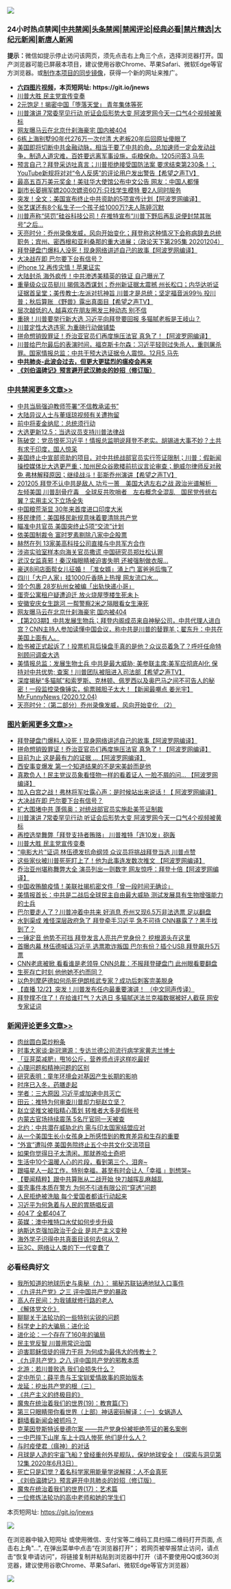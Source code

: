 ![](https://raw.githubusercontent.com/fqnews/bnews/master/64photo/fqnews-qr.jpg)

<div id="tt">
<h3>24小时热点禁闻|<a href="#%E4%B8%AD%E5%85%B1%E7%A6%81%E9%97%BB%E6%9B%B4%E5%A4%9A%E6%96%87%E7%AB%A0">中共禁闻</a>|<a href="#%E5%9B%BE%E7%89%87%E6%96%B0%E9%97%BB%E6%9B%B4%E5%A4%9A%E6%96%87%E7%AB%A0">头条禁闻</a>|<a href="#%E6%96%B0%E9%97%BB%E8%AF%84%E8%AE%BA%E6%9B%B4%E5%A4%9A%E6%96%87%E7%AB%A0">禁闻评论|<a href="#%E5%BF%85%E7%9C%8B%E7%BB%8F%E5%85%B8%E5%A5%BD%E6%96%87">经典必看|<a href="/video.md#%E7%A6%81%E7%89%87%E7%B2%BE%E9%80%89">禁片精选</a>|<a href="https://github.com/fqnews/djy/blob/master/gb/nf1351518.md#1">大纪元新闻</a>|<a href="https://github.com/fqnews/ntdtv/blob/master/gb/prog204.md#1">新唐人新闻</a></h3>
<div><b>提示：</b>微信如提示停止访问该网页，须先点击右上角三个点，选择浏览器打开。国产浏览器可能已屏蔽本项目，建议使用谷歌Chrome、苹果Safari、微软Edge等官方浏览器。或<a href="https://github.com/fqnews/bnews/blob/master/%E5%88%B6%E4%BD%9Cgit%E7%A6%81%E9%97%BB%E9%95%9C%E5%83%8F.md">制作本项目的同步镜像</a>，获得一个新的网址来推广。</div>
<ul>
<li><b><a href="http://d1.bdrive.tk/64.mp4" target="_blank">六四图片视频</a>，本页短网址: https://git.io/jnews</b></li>
<li><a href="/topimagenews/20201205/1442262.md">川普大胜 民主党宣传变奏</a></li>
<li><a href="/yule/20201205/1442222.md">2元饱足！揭密中国「堕落天堂」 青年集体等死</a></li>
<li><a href="/topimagenews/20201205/1442285.md">川普演讲 7常委罕见行动 听证会后形势大变 阿波罗网今天一口气4个视频被黄标</a></li>
<li><a href="/cbnews/20201205/1442436.md">网友曝马云在北京什刹海豪宅 国内被404</a></li>
<li><a href="/cnnews/20201205/1442206.md">6栋上海别墅90年代276万一次付清 大老板20年后回原址傻眼了</a></li>
<li><a href="/bannedvideo/20201205/1442409.md">美国即将切断中共金融动脉，相当于要了中共的命，总加速师一定会发动战争，制造人道灾难，百姓要远离军事设施，屯粮保命。1205问答3 马先</a></li>
<li><a href="/cbnews/20201205/1442307.md">预言自己？拜登采访吐真言；川普拒绝接受国防法案 要求结束第230条！； YouTube新规将对对“令人反感”的评论用户发出警告【希望之声TV】</a></li>
<li><a href="/cnnews/20201205/1442579.md">最高五百万美元奖金！美驻华大使馆公布中文公告 网友：中国人都懂</a></li>
<li><a href="/baitai/20201205/1442627.md">副市长晏拥军嫖200次嫖资60万:只找学生模特 要2人同时服务</a></li>
<li><a href="/cnnews/20201205/1442549.md">突发！全文：美国宣布终止中共资助的5项宣传计划【阿波罗网编译】</a></li>
<li><a href="/baitai/20201205/1442413.md">张艺谋还有8个私生子一个孩子给1000万?夫人陈婷沉默</a></li>
<li><a href="/worldnews/usa/20201205/1442274.md">川普声称“惩罚”硅谷科技公司！在推特宣布“川普下野后再乱说便封禁其账号”之后…</a></li>
<li><a href="/cbnews/20201205/1442336.md">天亮时分：乔州录像发威，风向开始变化；拜登称这种情况下会称病辞去总统职务；宾州、密西根和亚利桑那的重大进展；（政论天下第295集 20201204）</a></li>
<li><a href="/topimagenews/20201205/1442568.md">拜登硬盘门爆料人没死！现身网络讲述自己的故事【阿波罗网编译】</a></li>
<li><a href="/topimagenews/20201205/1442291.md">大决战在即 巴尔要下台有信号？</a></li>
<li><a href="/cnnews/20201205/1442545.md">iPhone 12 再传灾情！苹果证实</a></li>
<li><a href="/cnnews/20201205/1442548.md">大陆封杀 海外疯传！中共渗透美精英的铁证 自己曝光了</a></li>
<li><a href="/cbnews/20201205/1442225.md">重量级众议员挺川  揭佩洛西谋划；乔州新证据太震撼  州长松口；内华达听证 证据首呈堂；美传教士:左派对抗神旨  川普才是总统；坚定福音派99％ 投川普；秋后算账 《野兽》露出真面目【希望之声TV】</a></li>
<li><a href="/lifebaike/20201205/1442578.md">层次越低的人 越喜欢在朋友圈发三种动态 别不信</a></li>
<li><a href="/cnnews/20201205/1442644.md">重磅！川普要举行新大选 习近平向拜登要回报 多猫腻老板是王岐山？</a></li>
<li><a href="/cbnews/20201205/1442303.md">川普定性大选违宪 为重磅行动做铺垫</a></li>
<li><a href="/topimagenews/20201205/1442408.md">拼命想销毁罪证！乔治亚官员们再度施压法官 真急了！【阿波罗网编译】</a></li>
<li><a href="/bannedvideo/20201205/1442354.md">川普给巴尔最后的表演时间，福克斯卡尔森：习近平轻则过失杀人，重则屠杀罪。国家情报总监：中共干预大选证据令人震惊。12月5  马先</a></li>
<li><b><a href="/comments/20200211/1275071.md" target="_blank">中共肺炎-此波会过去，但更大更猛烈的瘟疫会再来</a></b></li>
<li><b><a href="/comments/20200207/1272816.md" target="_blank">《刘伯温碑记》预言避开武汉肺炎的妙招（修订版）</a></b></li>
</ul>
</div>

<div class="catlist">
<h3><a href="/cbnews/" target="_blank">中共禁闻</a><span><a href="/cbnews/" target="_blank" rel="nofollow">更多文章>></a></span></h3>
<ul>
<li><a href="/cbnews/20201205/1442707.md" target="_blank">中共当局强迫教师签署“不信教承诺书”</a></li>
<li><a href="/cbnews/20201205/1442691.md" target="_blank">大陆异议人士与董瑶琼视频有关遭拘留</a></li>
<li><a href="/cbnews/20201205/1442679.md" target="_blank">前中将麦金纳尼：总统须行动</a></li>
<li><a href="/cbnews/20201205/1442675.md" target="_blank">大选更新12.5：当选议员支持川普法律战</a></li>
<li><a href="/cbnews/20201205/1442655.md" target="_blank">陈破空：党员恨死习近平！情报总监明说拜登不老实。胡锡进大事不妙？土共有求于印度，国人惊呆</a></li>
<li><a href="/cbnews/20201205/1442652.md" target="_blank">美国终止中宣部资助的项目，对中共统战部官员实行签证限制；川普：假新闻操控媒体比大选更严重；加州民众谷歌楼前抗议言论审查；鲍威尔律师反对赦免 弗林解释原因；继续战斗！彭斯乔州演讲【希望之声TV】</a></li>
<li><a href="/cbnews/20201205/1442639.md" target="_blank">201205  拜登不认中共是敌人 功亏一篑　美国大选左右之战 政治光谱解析　左倾美国 川普刮骨疗毒　全球反共吹哨者　左右概念全混乱　国民党传统右翼？实用主义下立场全失</a></li>
<li><a href="/cbnews/20201205/1442628.md" target="_blank">中国粮荒渐显 30年来首度进口印度大米</a></li>
<li><a href="/cbnews/20201205/1442605.md" target="_blank">移民律师：美国移民新规意味着要清除共产党</a></li>
<li><a href="/cbnews/20201205/1442598.md" target="_blank">瞄准中共官员 美国突终止5项“交流”计划</a></li>
<li><a href="/cbnews/20201205/1442445.md" target="_blank">依美国制裁令 富时罗素剔除八家中企股票</a></li>
<li><a href="/cbnews/20201205/1442444.md" target="_blank">赫然在列 13家美高科技公司直接与中共军方合作</a></li>
<li><a href="/cbnews/20201205/1442443.md" target="_blank">涉盗实验室样本向海关官员撒谎 中国研究员郑灶松认罪</a></li>
<li><a href="/cbnews/20201205/1442442.md" target="_blank">武汉女监真邪！秦汉梅眼睛被迫害失明 还被强制做衣服…</a></li>
<li><a href="/cbnews/20201205/1442441.md" target="_blank">豪送8间店面帮女儿征婚！「准女婿」涌上门 富爸爸后悔了</a></li>
<li><a href="/cbnews/20201205/1442440.md" target="_blank">四川「大户人家」挂1000斤香肠上热搜 网友流口水…</a></li>
<li><a href="/cbnews/20201205/1442439.md" target="_blank">领个包裹 28岁杭州女被编「出轨快递小哥」</a></li>
<li><a href="/cbnews/20201205/1442438.md" target="_blank">蛋壳公寓租户疑遭迫迁 放火烧屋堕楼生死未卜</a></li>
<li><a href="/cbnews/20201205/1442437.md" target="_blank">安徽安庆女生跳河 一帮警察2米之隔眼看女生淹死</a></li>
<li><a href="/cbnews/20201205/1442436.md" target="_blank">网友曝马云在北京什刹海豪宅 国内被404</a></li>
<li><a href="/cbnews/20201205/1442419.md" target="_blank">【第203期】中共发展生物兵；拜登内阁成员来自神秘公司，中共代理人进白宫？CNN主持人参加读懂中国会议，称中共是川普的替罪羊；翟东升：中共在美国上面有人。</a></li>
<li><a href="/cbnews/20201205/1442410.md" target="_blank">脸书被正式起诉了！投票机背后操盘手真的是他？众议员着急了？呼吁任命特别顾问调查大选</a></li>
<li><a href="/cbnews/20201205/1442400.md" target="_blank">美情报总监：发展生物士兵  中共是最大威胁; 美参联主席:美军应彻底AI化 保持对中共优势; 查案！川普团队被阻进入司法部【希望之声TV】</a></li>
<li><a href="/cbnews/20201205/1442390.md" target="_blank">深度揭秘“多猫腻”和索罗斯、克林顿、佩罗西以及奥巴马之间不可告人的秘密！一段监控录像锤实，偷票贼胆子太大！【新闻最嘲点 姜光宇】Mr.FunnyNews (2020.12.04)‬</a></li>
<li><a href="/cbnews/20201205/1442387.md" target="_blank">天亮时分：（第二部分）乔州录像发威，风向开始变化 （2）</a></li>

</ul>
</div>
<div class="catlist">
<h3><a href="/topimagenews/" target="_blank">图片新闻</a><span><a href="/topimagenews/" target="_blank" rel="nofollow">更多文章>></a></span></h3>
<ul>
<li><a href="/topimagenews/20201205/1442568.md" target="_blank">拜登硬盘门爆料人没死！现身网络讲述自己的故事【阿波罗网编译】</a></li>
<li><a href="/topimagenews/20201205/1442408.md" target="_blank">拼命想销毁罪证！乔治亚官员们再度施压法官 真急了！【阿波罗网编译】</a></li>
<li><a href="/topimagenews/20201205/1442397.md" target="_blank">目前为止 这是最有力的证据 …【阿波罗网编译】</a></li>
<li><a href="/topimagenews/20201205/1442396.md" target="_blank">西安事变爆发 第一个知道结果的不是宋美龄而是他</a></li>
<li><a href="/topimagenews/20201205/1442375.md" target="_blank">真欺负人！民主党议员象看怪物一样的看着证人 一脸不屑的问&#8230; 【阿波罗网编译】</a></li>
<li><a href="/topimagenews/20201205/1442363.md" target="_blank">加入白宫之战！弗林将军吐露心声：是时候站出来说话！【 阿波罗网编译】</a></li>
<li><a href="/topimagenews/20201205/1442291.md" target="_blank">大决战在即 巴尔要下台有信号？</a></li>
<li><a href="/topimagenews/20201205/1442290.md" target="_blank">扩大围堵中共 蓬佩奥：对统战部官员实施赴美签证制裁</a></li>
<li><a href="/topimagenews/20201205/1442285.md" target="_blank">川普演讲 7常委罕见行动 听证会后形势大变 阿波罗网今天一口气4个视频被黄标</a></li>
<li><a href="/topimagenews/20201205/1442264.md" target="_blank">再控选举舞弊「拜登支持者贿赂」 川普推特「连10发」砲轰</a></li>
<li><a href="/topimagenews/20201205/1442262.md" target="_blank">川普大胜 民主党宣传变奏</a></li>
<li><a href="/topimagenews/20201204/1442050.md" target="_blank">“电影大片”证词 林伍德发抗命纲领 众议员将挑战拜登当选 川普点赞</a></li>
<li><a href="/topimagenews/20201204/1442014.md" target="_blank">这些家伙被川普死死盯上了！他为此事连发数次推文 【阿波罗网编译】</a></li>
<li><a href="/topimagenews/20201204/1441990.md" target="_blank">乔治亚州堪称舞弊大全 演员列出一则数字 网友惊呼：拜登十倍【阿波罗网编译】</a></li>
<li><a href="/topimagenews/20201204/1441871.md" target="_blank">中国收贿酿疫情！美联社揭机密文件「曾一段时间无确诊」</a></li>
<li><a href="/topimagenews/20201204/1441776.md" target="_blank">美情报首长：中共是二战后全球民主自由最大威胁 测试发展具有生物增强能力的士兵</a></li>
<li><a href="/topimagenews/20201204/1441733.md" target="_blank">巴尔要走人了？川普冲着中共来 好消息 乔州又现6.5万非法选票 足以翻盘</a></li>
<li><a href="/topimagenews/20201204/1441718.md" target="_blank">水到渠成 难怪深层政府急了 拜登牵手习近平 急不可待 CNN暴露了？黑手找到了？</a></li>
<li><a href="/topimagenews/20201204/1441655.md" target="_blank">一锤定音 他势不可挡 拜登发言人亮共产党身份？ 挖根源头在这里</a></li>
<li><a href="/topimagenews/20201203/1441592.md" target="_blank">首曝内幕 林伍德喊话习近平 选票欺诈叛国 巴尔有份？插个USB 拜登飙升5万票</a></li>
<li><a href="/topimagenews/20201203/1441549.md" target="_blank">CNN老底被掀 看看谁是老领导 CNN总裁：不报拜登硬盘门 此州眼看要翻盘</a></li>
<li><a href="/topimagenews/20201203/1441487.md" target="_blank">生死存亡时刻 他他她不约而同？</a></li>
<li><a href="/topimagenews/20201203/1441323.md" target="_blank">以色列摩萨德如何杀死伊朗核武专家？成功后刺客完美脱身</a></li>
<li><a href="/comments/20201203/1441124.md" target="_blank">【直播 12/2】突发！川普发布任内最重要演讲！ （中文同声传译）</a></li>
<li><a href="/topimagenews/20201203/1441093.md" target="_blank">拜登撑不住了！在给谁打气？大选日 多猫腻送法兰克福数据被好人截获 网安专家证词</a></li>

</ul>
</div>
<div class="catlist">
<h3><a href="/comments/" target="_blank">新闻评论</a><span><a href="/comments/" target="_blank" rel="nofollow">更多文章>></a></span></h3>
<ul>
<li><a href="/comments/20201205/1442672.md" target="_blank">肉丝圆白菜炒粉条</a></li>
<li><a href="/comments/20201205/1442671.md" target="_blank">时事大家谈:新冠溯源：专访兰德公司流行病学家黄志兰博士</a></li>
<li><a href="/comments/20201205/1442649.md" target="_blank">「豆芽菜减肥」甩16公斤，营养师点评这样吃最好</a></li>
<li><a href="/comments/20201205/1442648.md" target="_blank">心理问题和精神问题的区别</a></li>
<li><a href="/comments/20201205/1442647.md" target="_blank">研究表明：童年环境会对基因产生长期的影响</a></li>
<li><a href="/comments/20201205/1442645.md" target="_blank">时序已入冬，药膳走起</a></li>
<li><a href="/comments/20201205/1442622.md" target="_blank">学者：三大原因 习近平或加速中共灭亡</a></li>
<li><a href="/comments/20201205/1442619.md" target="_blank">田云：推特为何审查川普却力挺赵立坚？</a></li>
<li><a href="/comments/20201205/1442595.md" target="_blank">赵立坚推文被指精心策划 转推者大多是假帐号</a></li>
<li><a href="/comments/20201205/1442594.md" target="_blank">内蒙古官场持续震荡 5名厅官同一天被查</a></li>
<li><a href="/comments/20201205/1442572.md" target="_blank">北约：中共潜在威胁北约 需与印太国家结盟应对</a></li>
<li><a href="/comments/20201205/1442571.md" target="_blank">从一个美国生长小女孩身上所感悟到的教育差异和生存的重要</a></li>
<li><a href="/comments/20201205/1442564.md" target="_blank">“外宣”遭叫停 美国务院终止五个中共文化交流项目</a></li>
<li><a href="/comments/20201205/1442563.md" target="_blank">如果你觉得日子太清闲，那就养哈士奇吧</a></li>
<li><a href="/comments/20201205/1442562.md" target="_blank">生活中10个温暖人心的片段，看到第三个，泪奔~</a></li>
<li><a href="/comments/20201205/1442561.md" target="_blank">跟喵星人一起工作，特别幸福，甚至有时会让人「幸福 」到想哭~</a></li>
<li><a href="/comments/20201205/1442509.md" target="_blank">【要闻精粹】跟中共算账从二战开始 快刀越挥乱麻越乱</a></li>
<li><a href="/comments/20201205/1442508.md" target="_blank">蛋壳事件本质在警方 为何不引进有限公司“穿透”问题</a></li>
<li><a href="/comments/20201205/1442507.md" target="_blank">人民拒绝被洗脑 每个爱国者都该行动起来</a></li>
<li><a href="/comments/20201205/1442506.md" target="_blank">习近平为何急着与人民的胃肠唱反调</a></li>
<li><a href="/comments/20201205/1442505.md" target="_blank">404了 全都404了</a></li>
<li><a href="/comments/20201205/1442504.md" target="_blank">英媒：澳中推特口水仗如何步步升级</a></li>
<li><a href="/comments/20201205/1442503.md" target="_blank">纳斯达克强加政治于企业 是共产主义变种</a></li>
<li><a href="/comments/20201205/1442502.md" target="_blank">海外学子识得中共真面目该何去何从？</a></li>
<li><a href="/comments/20201205/1442501.md" target="_blank">玩3C、网络让人类的下一代变蠢了</a></li>

</ul>
</div>

<div class="catlist">
<h3>必看经典好文</h3>
<ul>
<li><a href="/topimagenews/20180325/919134.md" target="_blank">我所知道的地球历史与奥秘（九）： 揭秘苏联钻通地狱入口事件</a></li>
<li><a href="/bookonline/20131116/201054.md" target="_blank">《九评共产党》之三 评中国共产党的暴政</a></li>
<li><a href="/tculture/20121023/72121.md" target="_blank">高人在民间：为我铺就修行路的老人</a></li>
<li><a href="/bookwiki/20130610/138400.md" target="_blank">《解体党文化》</a></li>
<li><a href="/comments/20190417/1114875.md" target="_blank">聊聊关于法轮功的一些特别尖锐的问题</a></li>
<li><a href="/comments/20200605/783246.md" target="_blank">科学史上的大骗局：进化论</a></li>
<li><a href="/comments/20200907/1392278.md" target="_blank">进化论：一个存在了160年的骗局</a></li>
<li><a href="/comments/20200621/1348236.md" target="_blank">民主党反智 川普用常识治国</a></li>
<li><a href="/comments/20200622/1346846.md" target="_blank">迫害耶稣信徒的得力干将  为何成为最伟大的传教士？</a></li>
<li><a href="/bookonline/20131116/201047.md" target="_blank">《九评共产党》之八 评中国共产党的邪教本质</a></li>
<li><a href="/comments/20201112/1430018.md" target="_blank">北游：若川普败选 我们会损失什么？</a></li>
<li><a href="/comments/20200616/1345658.md" target="_blank">定中所见：薛平贵与王宝钏爱情故事的原始版本</a></li>
<li><a href="/comments/20200929/1405201.md" target="_blank">龙延：挖出共产党的根（三）</a></li>
<li><a href="/bookwiki/20171120/858084.md" target="_blank">《共产主义的终极目的》</a></li>
<li><a href="/comments/20180716/972458.md" target="_blank">魔鬼在统治着我们的世界(19)：教育篇(下)</a></li>
<li><a href="/comments/20200426/1319648.md" target="_blank">第三只眼睛带你看世界（上部）神话密码解译：（一）女娲造人</a></li>
<li><a href="/fanqiang/20200616/1345793.md" target="_blank">翻墙看新闻会被抓吗？</a></li>
<li><a href="/comments/20201010/1411225.md" target="_blank">克莱因登斯特诉曼德尔案 ——共产党身份被拒绝签证的著名案例</a></li>
<li><a href="/cbnews/20200611/1343057.md" target="_blank">一中巴摔下山崖 车上十四人惨死 他们是什么人？</a></li>
<li><a href="/comments/20200327/1301424.md" target="_blank">与时疫使君（瘟神）的对话</a></li>
<li><a href="/comments/20200712/1359456.md" target="_blank">月球是人造的宇宙飞船？曾经重创外星舰队，保护地球安全！（探索与洞见第12集 2020年6月3日）</a></li>
<li><a href="/comments/20200704/1355375.md" target="_blank">死亡只是幻觉？着名科学家用能量学说解释：人不会真死</a></li>
<li><a href="/comments/20200207/1272816.md" target="_blank">《刘伯温碑记》预言避开中共肺炎的妙招（修订版）</a></li>
<li><a href="/topimagenews/20180620/960677.md" target="_blank">魔鬼在统治着我们的世界(17)：艺术篇</a></li>
<li><a href="/cbnews/20200702/1354550.md" target="_blank">一位修炼法轮功的高中老师和她的学生们</a></li>

</ul>
</div>

本页短网址: https://git.io/jnews

![](https://raw.githubusercontent.com/fqnews/bnews/master/64photo/fqnews-qr.jpg)

在浏览器中输入短网址 或使用微信、支付宝等二维码工具扫描二维码打开页面, 点击右上角"...", 在弹出菜单中点击“在浏览器打开”； 若网页被举报禁止访问，请点击“恢复申请访问”，将链接复制并粘贴到浏览器中打开（请不要使用QQ或360浏览器，建议使用谷歌Chrome、苹果Safari、微软Edge等官方浏览器）

![](https://raw.githubusercontent.com/fqnews/bnews/master/64photo/wx.jpg)